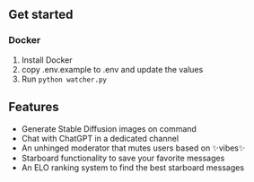 ## Get started
### Docker
1. Install Docker
2. copy .env.example to .env and update the values
3. Run `python watcher.py`

## Features
- Generate Stable Diffusion images on command
- Chat with ChatGPT in a dedicated channel
- An unhinged moderator that mutes users based on ✨vibes✨
- Starboard functionality to save your favorite messages
- An ELO ranking system to find the best starboard messages